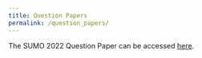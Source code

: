 ```yaml
---
title: Question Papers
permalink: /question_papers/
---
```


The SUMO 2022 Question Paper can be accessed [here](../assets/pdfs/SUMO_Questions_2022.pdf).